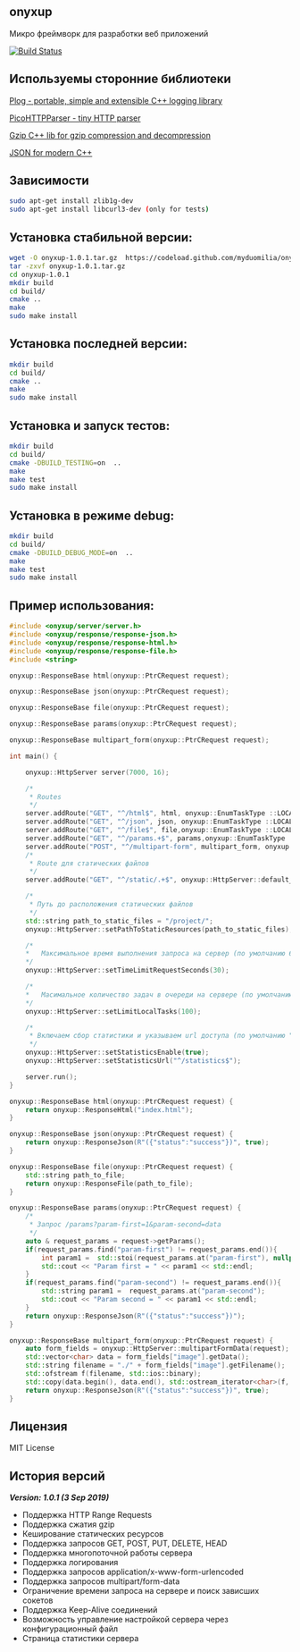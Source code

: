 ## onyxup
Микро фреймворк для разработки веб приложений

[![Build Status](https://travis-ci.org/myduomilia/onyxup.svg?branch=master)](https://travis-ci.org/myduomilia/onyxup)

## Используемы сторонние библиотеки
[Plog - portable, simple and extensible C++ logging library](https://github.com/SergiusTheBest/plog/tree/master/include/plog)

[PicoHTTPParser - tiny HTTP parser](https://github.com/h2o/picohttpparser)

[Gzip C++ lib for gzip compression and decompression](https://github.com/mapbox/gzip-hpp)

[JSON for modern C++](https://github.com/nlohmann/json)

## Зависимости
```bash
sudo apt-get install zlib1g-dev
sudo apt-get install libcurl3-dev (only for tests)

```


## Установка стабильной версии:
```bash
wget -O onyxup-1.0.1.tar.gz  https://codeload.github.com/myduomilia/onyxup/tar.gz/1.0.1
tar -zxvf onyxup-1.0.1.tar.gz 
cd onyxup-1.0.1
mkdir build
cd build/
cmake ..
make
sudo make install
```

## Установка последней версии:
```bash
mkdir build
cd build/
cmake ..
make
sudo make install
```

## Установка и запуск тестов:
```bash
mkdir build
cd build/
cmake -DBUILD_TESTING=on  ..
make
make test
sudo make install
```

## Установка в режиме debug:
```bash
mkdir build
cd build/
cmake -DBUILD_DEBUG_MODE=on  ..
make
make test
sudo make install
```

## Пример использования:

```C++
#include <onyxup/server/server.h>
#include <onyxup/response/response-json.h>
#include <onyxup/response/response-html.h>
#include <onyxup/response/response-file.h>
#include <string>

onyxup::ResponseBase html(onyxup::PtrCRequest request);

onyxup::ResponseBase json(onyxup::PtrCRequest request);

onyxup::ResponseBase file(onyxup::PtrCRequest request);

onyxup::ResponseBase params(onyxup::PtrCRequest request);

onyxup::ResponseBase multipart_form(onyxup::PtrCRequest request);

int main() {

    onyxup::HttpServer server(7000, 16);

    /*
     * Routes
     */
    server.addRoute("GET", "^/html$", html, onyxup::EnumTaskType ::LOCAL_TASK);
    server.addRoute("GET", "^/json", json, onyxup::EnumTaskType ::LOCAL_TASK);
    server.addRoute("GET", "^/file$", file,onyxup::EnumTaskType ::LOCAL_TASK);
    server.addRoute("GET", "^/params.+$", params,onyxup::EnumTaskType ::LOCAL_TASK);
    server.addRoute("POST", "^/multipart-form", multipart_form, onyxup::EnumTaskType ::LOCAL_TASK);
    /*
     * Route для статических файлов
     */
    server.addRoute("GET", "^/static/.+$", onyxup::HttpServer::default_callback_static_resources, onyxup::EnumTaskType ::STATIC_RESOURCES_TASK);

    /*
     * Путь до расположения статических файлов
     */
    std::string path_to_static_files = "/project/";
    onyxup::HttpServer::setPathToStaticResources(path_to_static_files);

    /*
    *   Максимальное время выполнения запроса на сервер (по умолчанию 60 с)
    */
    onyxup::HttpServer::setTimeLimitRequestSeconds(30);

    /*
    *   Масимальное количество задач в очереди на сервере (по умолчанию 100)
    */
    onyxup::HttpServer::setLimitLocalTasks(100);

    /*
     * Включаем сбор статистики и указываем url доступа (по умолчанию "^/onyxup-status-page$")
     */
    onyxup::HttpServer::setStatisticsEnable(true);
    onyxup::HttpServer::setStatisticsUrl("^/statistics$");

    server.run();
}

onyxup::ResponseBase html(onyxup::PtrCRequest request) {
    return onyxup::ResponseHtml("index.html");
}

onyxup::ResponseBase json(onyxup::PtrCRequest request) {
    return onyxup::ResponseJson(R"({"status":"success"})", true);
}

onyxup::ResponseBase file(onyxup::PtrCRequest request) {
    std::string path_to_file;
    return onyxup::ResponseFile(path_to_file);
}

onyxup::ResponseBase params(onyxup::PtrCRequest request) {
    /*
     * Запрос /params?param-first=1&param-second=data
     */
    auto & request_params = request->getParams();
    if(request_params.find("param-first") != request_params.end()){
        int param1 =  std::stoi(request_params.at("param-first"), nullptr);
        std::cout << "Param first = " << param1 << std::endl;
    }
    if(request_params.find("param-second") != request_params.end()){
        std::string param1 =  request_params.at("param-second");
        std::cout << "Param second = " << param1 << std::endl;
    }
    return onyxup::ResponseJson(R"({"status":"success"})");
}

onyxup::ResponseBase multipart_form(onyxup::PtrCRequest request) {
    auto form_fields = onyxup::HttpServer::multipartFormData(request);
    std::vector<char> data = form_fields["image"].getData();
    std::string filename = "./" + form_fields["image"].getFilename();
    std::ofstream f(filename, std::ios::binary);
    std::copy(data.begin(), data.end(), std::ostream_iterator<char>(f, ""));
    return onyxup::ResponseJson(R"({"status":"success"})", true);
}
```

## Лицензия

MIT License

## История версий

***Version: 1.0.1 (3 Sep 2019)***

<ul>
 <li>Поддержка HTTP Range Requests</li>
 <li>Поддержка сжатия gzip</li>
 <li>Кеширование статических ресурсов</li>
 <li>Поддержка запросов GET, POST, PUT, DELETE, HEAD</li>
 <li>Поддержка многопоточной работы сервера</li>
 <li>Поддержка логирования</li>
 <li>Поддержка запросов application/x-www-form-urlencoded</li>
 <li>Поддержка запросов multipart/form-data</li>
 <li>Ограничение времени запроса на сервере и поиск зависших сокетов</li>
 <li>Поддержка Keep-Alive соединений</li>
 <li>Возможность управление настройкой сервера через конфигурационный файл</li>
 <li>Страница статистики сервера</li>
</ul>

